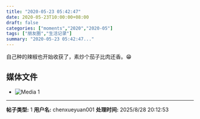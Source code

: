 ```yaml
---
title: "2020-05-23 05:42:47"
date: 2020-05-23T10:00:00+08:00
draft: false
categories: ["moments","2020","2020-05"]
tags: ["朋友圈","生活记录"]
summary: "2020-05-23 05:42:47..."
---
```


自己种的辣椒也开始收获了，素炒个茄子比肉还香。😁

## 媒体文件

- ![Media 1](/Moments/photos/2020-05-23/202005230542470.jpg)

---

**帖子类型:** 1
**用户名:** chenxueyuan001
**处理时间:** 2025/8/28 20:12:53